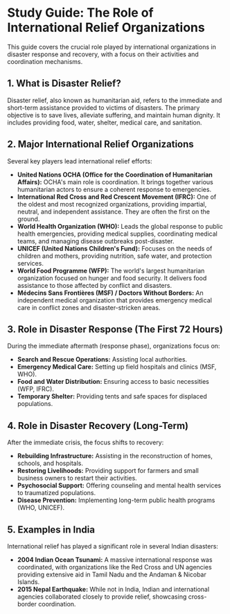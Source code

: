 # Study Guide: The Role of International Relief Organizations

This guide covers the crucial role played by international organizations in disaster response and recovery, with a focus on their activities and coordination mechanisms.

## 1. What is Disaster Relief?

Disaster relief, also known as humanitarian aid, refers to the immediate and short-term assistance provided to victims of disasters. The primary objective is to save lives, alleviate suffering, and maintain human dignity. It includes providing food, water, shelter, medical care, and sanitation.

## 2. Major International Relief Organizations

Several key players lead international relief efforts:

-   **United Nations OCHA (Office for the Coordination of Humanitarian Affairs):** OCHA's main role is coordination. It brings together various humanitarian actors to ensure a coherent response to emergencies.
-   **International Red Cross and Red Crescent Movement (IFRC):** One of the oldest and most recognized organizations, providing impartial, neutral, and independent assistance. They are often the first on the ground.
-   **World Health Organization (WHO):** Leads the global response to public health emergencies, providing medical supplies, coordinating medical teams, and managing disease outbreaks post-disaster.
-   **UNICEF (United Nations Children's Fund):** Focuses on the needs of children and mothers, providing nutrition, safe water, and protection services.
-   **World Food Programme (WFP):** The world's largest humanitarian organization focused on hunger and food security. It delivers food assistance to those affected by conflict and disasters.
-   **Médecins Sans Frontières (MSF) / Doctors Without Borders:** An independent medical organization that provides emergency medical care in conflict zones and disaster-stricken areas.

## 3. Role in Disaster Response (The First 72 Hours)

During the immediate aftermath (response phase), organizations focus on:
-   **Search and Rescue Operations:** Assisting local authorities.
-   **Emergency Medical Care:** Setting up field hospitals and clinics (MSF, WHO).
-   **Food and Water Distribution:** Ensuring access to basic necessities (WFP, IFRC).
-   **Temporary Shelter:** Providing tents and safe spaces for displaced populations.

## 4. Role in Disaster Recovery (Long-Term)

After the immediate crisis, the focus shifts to recovery:
-   **Rebuilding Infrastructure:** Assisting in the reconstruction of homes, schools, and hospitals.
-   **Restoring Livelihoods:** Providing support for farmers and small business owners to restart their activities.
-   **Psychosocial Support:** Offering counseling and mental health services to traumatized populations.
-   **Disease Prevention:** Implementing long-term public health programs (WHO, UNICEF).

## 5. Examples in India

International relief has played a significant role in several Indian disasters:
-   **2004 Indian Ocean Tsunami:** A massive international response was coordinated, with organizations like the Red Cross and UN agencies providing extensive aid in Tamil Nadu and the Andaman & Nicobar Islands.
-   **2015 Nepal Earthquake:** While not in India, Indian and international agencies collaborated closely to provide relief, showcasing cross-border coordination.

